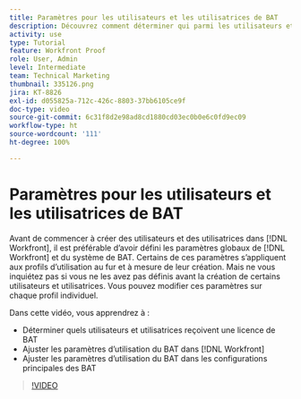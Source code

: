 ```yaml
---
title: Paramètres pour les utilisateurs et les utilisatrices de BAT
description: Découvrez comment déterminer qui parmi les utilisateurs et les utilisatrices de  [!DNL  Workfront]  doit obtenir une licence de BAT, puis ajustez les paramètres d’utilisation à la fois dans  [!DNL Workfront]  et dans les paramètres principaux.
activity: use
type: Tutorial
feature: Workfront Proof
role: User, Admin
level: Intermediate
team: Technical Marketing
thumbnail: 335126.png
jira: KT-8826
exl-id: d055825a-712c-426c-8803-37bb6105ce9f
doc-type: video
source-git-commit: 6c31f8d2e98ad8cd1880cd03ec0b0e6c0fd9ec09
workflow-type: ht
source-wordcount: '111'
ht-degree: 100%

---
```


# Paramètres pour les utilisateurs et les utilisatrices de BAT

Avant de commencer à créer des utilisateurs et des utilisatrices dans [!DNL  Workfront], il est préférable d’avoir défini les paramètres globaux de [!DNL Workfront] et du système de BAT. Certains de ces paramètres s’appliquent aux profils d’utilisation au fur et à mesure de leur création. Mais ne vous inquiétez pas si vous ne les avez pas définis avant la création de certains utilisateurs et utilisatrices. Vous pouvez modifier ces paramètres sur chaque profil individuel.


Dans cette vidéo, vous apprendrez à :

* Déterminer quels utilisateurs et utilisatrices reçoivent une licence de BAT
* Ajuster les paramètres d’utilisation du BAT dans [!DNL  Workfront]
* Ajuster les paramètres d’utilisation du BAT dans les configurations principales des BAT

>[!VIDEO](https://video.tv.adobe.com/v/335126/?quality=12&learn=on)

<!--
Lean More URLs
-->
